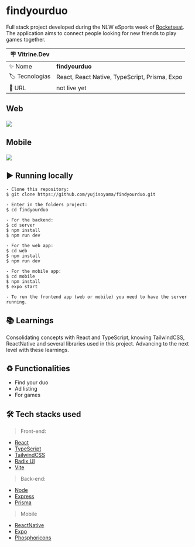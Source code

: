 # findyourduo

Full stack project developed during the NLW eSports week of <a href="https://www.rocketseat.com.br" target="_blank">Rocketseat</a>. The application aims to connect people looking for new friends to play games together.

| :placard: Vitrine.Dev |     |
| -------------  | --- |
| :sparkles: Nome        | **findyourduo**
| :label: Tecnologias | React, React Native, TypeScript, Prisma, Expo
| :rocket: URL         | not live yet

## <p> Web </p>

![](https://user-images.githubusercontent.com/64661100/193414873-c10baf98-2471-4cd6-9f62-e983476ab323.png?text=imagem+lindona+do+meu+projeto#vitrinedev)

## <p> Mobile </p>

![](https://user-images.githubusercontent.com/64661100/193414936-61992944-42f8-4a58-8d24-a0a3a777023f.png?text=imagem+lindona+do+meu+projeto#vitrinedev)


## ▶️ Running locally
 
   ```
   - Clone this repository:
   $ git clone https://github.com/yujisoyama/findyourduo.git
   
   - Enter in the folders project:
   $ cd findyourduo

   - For the backend:
   $ cd server
   $ npm install
   $ npm run dev

   - For the web app:
   $ cd web
   $ npm install
   $ npm run dev
   
   - For the mobile app:
   $ cd mobile
   $ npm install
   $ expo start
   
   - To run the frontend app (web or mobile) you need to have the server running.
  ```
 
## 📚 Learnings

Consolidating concepts with React and TypeScript, knowing TailwindCSS, ReactNative and several libraries used in this project.
Advancing to the next level with these learnings.

## ♻️ Functionalities

- Find your duo
- Ad listing
- For games

## 🛠 Tech stacks used

> Front-end: 

- [React](https://reactjs.org/)
- [TypeScript](https://www.typescriptlang.org/)
- [TailwindCSS](https://tailwindcss.com/)
- [Radix UI](https://www.radix-ui.com/)
- [Vite](https://vitejs.dev/)

> Back-end: 

- [Node](https://nodejs.org/en/)
- [Express](https://www.npmjs.com/package/express)
- [Prisma](https://www.prisma.io/express)

> Mobile

- [ReactNative](https://reactnative.dev/)
- [Expo](https://expo.dev/)
- [Phosphoricons](https://phosphoricons.com/)
